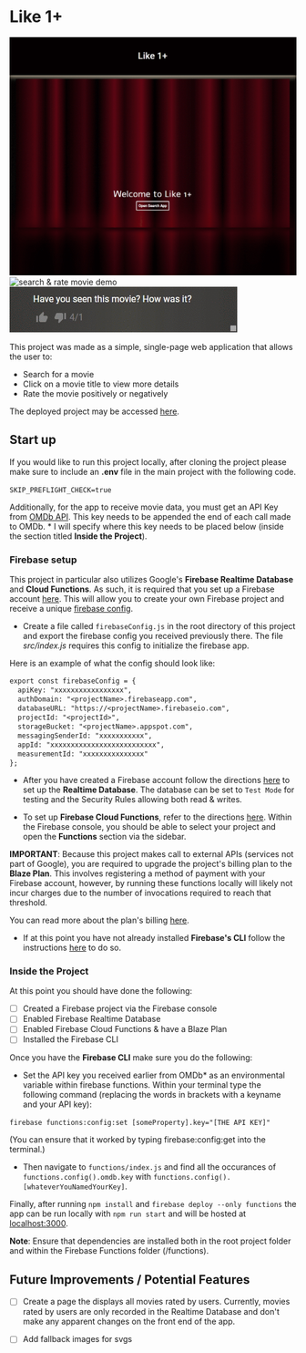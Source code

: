 # Like 1+

<img src="https://github.com/vlee4/Like-It/blob/master/src/images/search-and-rate-t2.gif" width="800px" alt="search & rate movie demo"/>

<img src="https://github.com/vlee4/Like-It/blob/master/src/images/pagination-demo.gif" width="800px" alt="search & rate movie demo"/>

<img src="https://github.com/vlee4/Like-It/blob/master/src/images/Rating-demo.gif" alt="search & rate movie demo"/>

This project was made as a simple, single-page web application that allows the user to:

- Search for a movie
- Click on a movie title to view more details
- Rate the movie positively or negatively

The deployed project may be accessed [here](https://like-1t.web.app/).

## Start up

If you would like to run this project locally, after cloning the project please make sure to include an **.env** file in the main project with the following code.

`SKIP_PREFLIGHT_CHECK=true`

Additionally, for the app to receive movie data, you must get an API Key from [OMDb API](http://www.omdbapi.com/). This key needs to be appended the end of each call made to OMDb. \* I will specify where this key needs to be placed below (inside the section titled **Inside the Project**).

### Firebase setup

This project in particular also utilizes Google's **Firebase Realtime Database** and **Cloud Functions**. As such, it is required that you set up a Firebase account [here](https://firebase.google.com/). This will allow you to create your own Firebase project and receive a unique [firebase config](https://support.google.com/firebase/answer/7015592).

- Create a file called `firebaseConfig.js` in the root directory of this project and export the firebase config you received previously there. The file _src/index.js_ requires this config to initialize the firebase app.

Here is an example of what the config should look like:

```
export const firebaseConfig = {
  apiKey: "xxxxxxxxxxxxxxxxx",
  authDomain: "<projectName>.firebaseapp.com",
  databaseURL: "https://<projectName>.firebaseio.com",
  projectId: "<projectId>",
  storageBucket: "<projectName>.appspot.com",
  messagingSenderId: "xxxxxxxxxxx",
  appId: "xxxxxxxxxxxxxxxxxxxxxxxxxx",
  measurementId: "xxxxxxxxxxxxxxx"
};
```

- After you have created a Firebase account follow the directions [here](https://firebase.google.com/docs/database/web/start) to set up the **Realtime Database**. The database can be set to `Test Mode` for testing and the Security Rules allowing both read & writes.

- To set up **Firebase Cloud Functions**, refer to the directions [here](https://firebase.google.com/docs/functions/get-started). Within the Firebase console, you should be able to select your project and open the **Functions** section via the sidebar.

**IMPORTANT**: Because this project makes call to external APIs (services not part of Google), you are required to upgrade the project's billing plan to the **Blaze Plan**. This involves registering a method of payment with your Firebase account, however, by running these functions locally will likely not incur charges due to the number of invocations required to reach that threshold.

You can read more about the plan's billing [here](https://firebase.google.com/pricing).

- If at this point you have not already installed **Firebase's CLI** follow the instructions [here](https://firebase.google.com/docs/cli#setup_update_cli) to do so.

### Inside the Project

At this point you should have done the following:

- [ ] Created a Firebase project via the Firebase console
- [ ] Enabled Firebase Realtime Database
- [ ] Enabled Firebase Cloud Functions & have a Blaze Plan
- [ ] Installed the Firebase CLI

Once you have the **Firebase CLI** make sure you do the following:

- Set the API key you received earlier from OMDb\* as an environmental variable within firebase functions. Within your terminal type the following command (replacing the words in brackets with a keyname and your API key):

`firebase functions:config:set [someProperty].key="[THE API KEY]"`

(You can ensure that it worked by typing firebase:config:get into the terminal.)

- Then navigate to `functions/index.js` and find all the occurances of `functions.config().omdb.key` with `functions.config().[whateverYouNamedYourKey]`.

Finally, after running `npm install` and `firebase deploy --only functions` the app can be run locally with `npm run start` and will be hosted at [localhost:3000](http://localhost:3000/).

**Note**: Ensure that dependencies are installed both in the root project folder and within the Firebase Functions folder (/functions).

## Future Improvements / Potential Features

- [ ] Create a page the displays all movies rated by users. Currently, movies rated by users are only recorded in the Realtime Database and don't make any apparent changes on the front end of the app.

- [ ] Add fallback images for svgs
